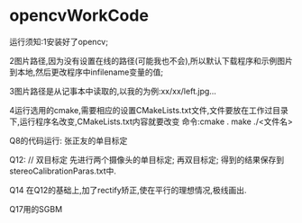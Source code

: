 # opencvWorkCode
  
 运行须知:1安装好了opencv;
 
 2图片路径,因为没有设置在线的路径(可能我也不会),所以默认下载程序和示例图片到本地,然后更改程序中infilename变量的值;
 
 3图片路径是从记事本中读取的,以我的为例:xx/xx/left.jpg...
 
 4运行选用的cmake,需要相应的设置CMakeLists.txt文件,文件要放在工作过目录下,运行程序名改变,CMakeLists.txt内容就要改变
 	命令:cmake .
	make
	 ./<文件名>
	 

Q8的代码运行:
  张正友的单目标定
 
 
 Q12:
// 双目标定
 先进行两个摄像头的单目标定;
 再双目标定;
 得到的结果保存到stereoCalibrationParas.txt中.
 
 Q14
 在Q12的基础上,加了rectify矫正,使在平行的理想情况,极线画出.
 
 Q17用的SGBM
